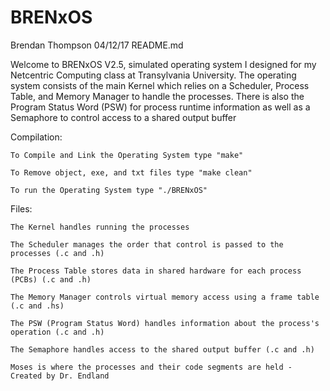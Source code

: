 # BRENxOS

Brendan Thompson
04/12/17
README.md

Welcome to BRENxOS V2.5, simulated operating system I designed for my Netcentric Computing class at Transylvania University. The operating system consists of the main Kernel which relies on a Scheduler, Process Table, and Memory Manager to handle the processes. There is also the Program Status Word (PSW) for process runtime information as well as a Semaphore to control access to a shared output buffer

Compilation:
	
	To Compile and Link the Operating System type "make"

	To Remove object, exe, and txt files type "make clean"

	To run the Operating System type "./BRENxOS"

Files:

	The Kernel handles running the processes

	The Scheduler manages the order that control is passed to the processes (.c and .h)

	The Process Table stores data in shared hardware for each process (PCBs) (.c and .h)

	The Memory Manager controls virtual memory access using a frame table (.c and .hs)

	The PSW (Program Status Word) handles information about the process's operation (.c and .h)

	The Semaphore handles access to the shared output buffer (.c and .h)

	Moses is where the processes and their code segments are held - Created by Dr. Endland

